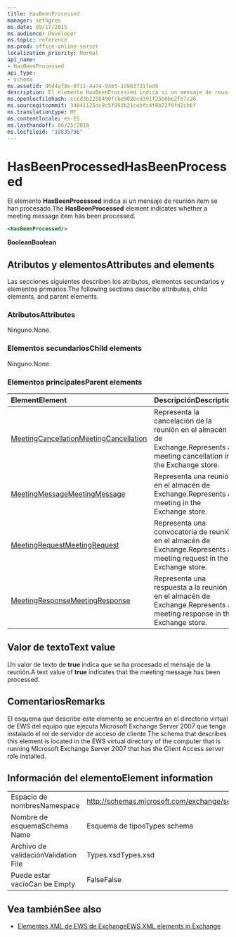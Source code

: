 ```yaml
---
title: HasBeenProcessed
manager: sethgros
ms.date: 09/17/2015
ms.audience: Developer
ms.topic: reference
ms.prod: office-online-server
localization_priority: Normal
api_name:
- HasBeenProcessed
api_type:
- schema
ms.assetid: 46d4af8e-0f11-4a74-9365-1d983731fed8
description: El elemento HasBeenProcessed indica si un mensaje de reunión item se han procesado.
ms.openlocfilehash: cccd3b2258490fcbe902bcd391f25b0be2fe7c26
ms.sourcegitcommit: 34041125dc8c5f993b21cebfc4f8b72f0fd2cb6f
ms.translationtype: MT
ms.contentlocale: es-ES
ms.lasthandoff: 06/25/2018
ms.locfileid: "19835796"
---
```

# <a name="hasbeenprocessed"></a><span data-ttu-id="e8d71-103">HasBeenProcessed</span><span class="sxs-lookup"><span data-stu-id="e8d71-103">HasBeenProcessed</span></span>

<span data-ttu-id="e8d71-104">El elemento **HasBeenProcessed** indica si un mensaje de reunión item se han procesado.</span><span class="sxs-lookup"><span data-stu-id="e8d71-104">The **HasBeenProcessed** element indicates whether a meeting message item has been processed.</span></span> 
  
```xml
<HasBeenProcessed/>
```

 <span data-ttu-id="e8d71-105">**Boolean**</span><span class="sxs-lookup"><span data-stu-id="e8d71-105">**Boolean**</span></span>
## <a name="attributes-and-elements"></a><span data-ttu-id="e8d71-106">Atributos y elementos</span><span class="sxs-lookup"><span data-stu-id="e8d71-106">Attributes and elements</span></span>

<span data-ttu-id="e8d71-107">Las secciones siguientes describen los atributos, elementos secundarios y elementos primarios.</span><span class="sxs-lookup"><span data-stu-id="e8d71-107">The following sections describe attributes, child elements, and parent elements.</span></span>
  
### <a name="attributes"></a><span data-ttu-id="e8d71-108">Atributos</span><span class="sxs-lookup"><span data-stu-id="e8d71-108">Attributes</span></span>

<span data-ttu-id="e8d71-109">Ninguno.</span><span class="sxs-lookup"><span data-stu-id="e8d71-109">None.</span></span>
  
### <a name="child-elements"></a><span data-ttu-id="e8d71-110">Elementos secundarios</span><span class="sxs-lookup"><span data-stu-id="e8d71-110">Child elements</span></span>

<span data-ttu-id="e8d71-111">Ninguno.</span><span class="sxs-lookup"><span data-stu-id="e8d71-111">None.</span></span>
  
### <a name="parent-elements"></a><span data-ttu-id="e8d71-112">Elementos principales</span><span class="sxs-lookup"><span data-stu-id="e8d71-112">Parent elements</span></span>

|<span data-ttu-id="e8d71-113">**Element**</span><span class="sxs-lookup"><span data-stu-id="e8d71-113">**Element**</span></span>|<span data-ttu-id="e8d71-114">**Descripción**</span><span class="sxs-lookup"><span data-stu-id="e8d71-114">**Description**</span></span>|
|:-----|:-----|
|[<span data-ttu-id="e8d71-115">MeetingCancellation</span><span class="sxs-lookup"><span data-stu-id="e8d71-115">MeetingCancellation</span></span>](meetingcancellation.md) <br/> |<span data-ttu-id="e8d71-116">Representa la cancelación de la reunión en el almacén de Exchange.</span><span class="sxs-lookup"><span data-stu-id="e8d71-116">Represents a meeting cancellation in the Exchange store.</span></span>  <br/> |
|[<span data-ttu-id="e8d71-117">MeetingMessage</span><span class="sxs-lookup"><span data-stu-id="e8d71-117">MeetingMessage</span></span>](meetingmessage.md) <br/> |<span data-ttu-id="e8d71-118">Representa una reunión en el almacén de Exchange.</span><span class="sxs-lookup"><span data-stu-id="e8d71-118">Represents a meeting in the Exchange store.</span></span>  <br/> |
|[<span data-ttu-id="e8d71-119">MeetingRequest</span><span class="sxs-lookup"><span data-stu-id="e8d71-119">MeetingRequest</span></span>](meetingrequest.md) <br/> |<span data-ttu-id="e8d71-120">Representa una convocatoria de reunión en el almacén de Exchange.</span><span class="sxs-lookup"><span data-stu-id="e8d71-120">Represents a meeting request in the Exchange store.</span></span>  <br/> |
|[<span data-ttu-id="e8d71-121">MeetingResponse</span><span class="sxs-lookup"><span data-stu-id="e8d71-121">MeetingResponse</span></span>](meetingresponse.md) <br/> |<span data-ttu-id="e8d71-122">Representa una respuesta a la reunión en el almacén de Exchange.</span><span class="sxs-lookup"><span data-stu-id="e8d71-122">Represents a meeting response in the Exchange store.</span></span>  <br/> |
   
## <a name="text-value"></a><span data-ttu-id="e8d71-123">Valor de texto</span><span class="sxs-lookup"><span data-stu-id="e8d71-123">Text value</span></span>

<span data-ttu-id="e8d71-124">Un valor de texto de **true** indica que se ha procesado el mensaje de la reunión.</span><span class="sxs-lookup"><span data-stu-id="e8d71-124">A text value of **true** indicates that the meeting message has been processed.</span></span> 
  
## <a name="remarks"></a><span data-ttu-id="e8d71-125">Comentarios</span><span class="sxs-lookup"><span data-stu-id="e8d71-125">Remarks</span></span>

<span data-ttu-id="e8d71-126">El esquema que describe este elemento se encuentra en el directorio virtual de EWS del equipo que ejecuta Microsoft Exchange Server 2007 que tenga instalado el rol de servidor de acceso de cliente.</span><span class="sxs-lookup"><span data-stu-id="e8d71-126">The schema that describes this element is located in the EWS virtual directory of the computer that is running Microsoft Exchange Server 2007 that has the Client Access server role installed.</span></span>
  
## <a name="element-information"></a><span data-ttu-id="e8d71-127">Información del elemento</span><span class="sxs-lookup"><span data-stu-id="e8d71-127">Element information</span></span>

|||
|:-----|:-----|
|<span data-ttu-id="e8d71-128">Espacio de nombres</span><span class="sxs-lookup"><span data-stu-id="e8d71-128">Namespace</span></span>  <br/> |http://schemas.microsoft.com/exchange/services/2006/types  <br/> |
|<span data-ttu-id="e8d71-129">Nombre de esquema</span><span class="sxs-lookup"><span data-stu-id="e8d71-129">Schema Name</span></span>  <br/> |<span data-ttu-id="e8d71-130">Esquema de tipos</span><span class="sxs-lookup"><span data-stu-id="e8d71-130">Types schema</span></span>  <br/> |
|<span data-ttu-id="e8d71-131">Archivo de validación</span><span class="sxs-lookup"><span data-stu-id="e8d71-131">Validation File</span></span>  <br/> |<span data-ttu-id="e8d71-132">Types.xsd</span><span class="sxs-lookup"><span data-stu-id="e8d71-132">Types.xsd</span></span>  <br/> |
|<span data-ttu-id="e8d71-133">Puede estar vacío</span><span class="sxs-lookup"><span data-stu-id="e8d71-133">Can be Empty</span></span>  <br/> |<span data-ttu-id="e8d71-134">False</span><span class="sxs-lookup"><span data-stu-id="e8d71-134">False</span></span>  <br/> |
   
## <a name="see-also"></a><span data-ttu-id="e8d71-135">Vea también</span><span class="sxs-lookup"><span data-stu-id="e8d71-135">See also</span></span>



- [<span data-ttu-id="e8d71-136">Elementos XML de EWS de Exchange</span><span class="sxs-lookup"><span data-stu-id="e8d71-136">EWS XML elements in Exchange</span></span>](ews-xml-elements-in-exchange.md)

